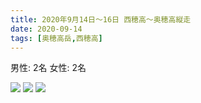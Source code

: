 ```yaml
---
title: 2020年9月14日〜16日 西穂高～奥穂高縦走
date: 2020-09-14
tags: [奥穂高岳,西穂高]
---
```

男性: 2名
女性: 2名

![](/2020/09/14/20200914-2/1.jpg)
![](/2020/09/14/20200914-2/2.jpg)
![](/2020/09/14/20200914-2/3.jpg)
